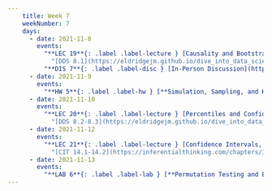 ```yaml
---
    title: Week 7
    weekNumber: 7
    days:
      - date: 2021-11-8
        events:
          "**LEC 19**{: .label .label-lecture } [Causality and Bootstrapping](http://datahub.ucsd.edu/user-redirect/git-sync?repo=https://github.com/dsc-courses/dsc10-2021-fa&subPath=lectures/lec19/lecture.ipynb)":
            "[DDS 8.1](https://eldridgejm.github.io/dive_into_data_science/08-estimation/1_bootstrap.html), [CIT 12.2](https://inferentialthinking.com/chapters/12/2/Causality.html)"
          "**DIS 7**{: .label .label-disc } [In-Person Discussion](http://datahub.ucsd.edu/user-redirect/git-sync?repo=https://github.com/dsc-courses/dsc10-2021-fa&subPath=discussions/07-permutation_testing/discussion.ipynb)":
      - date: 2021-11-9
        events:
          "**HW 5**{: .label .label-hw } [**Simulation, Sampling, and Hypothesis Testing (due 11/9)**](http://datahub.ucsd.edu/user-redirect/git-sync?repo=https://github.com/dsc-courses/dsc10-2021-fa&subPath=homeworks/05-hypothesis/homework.ipynb)":
      - date: 2021-11-10
        events:
          "**LEC 20**{: .label .label-lecture } [Percentiles and Confidence Intervals](http://datahub.ucsd.edu/user-redirect/git-sync?repo=https://github.com/dsc-courses/dsc10-2021-fa&subPath=lectures/lec20/lecture.ipynb)":
            "[DDS 8.2-8.3](https://eldridgejm.github.io/dive_into_data_science/08-estimation/2_confidence_intervals.html)"
      - date: 2021-11-12
        events:
          "**LEC 21**{: .label .label-lecture } [Confidence Intervals, Center and Spread](http://datahub.ucsd.edu/user-redirect/git-sync?repo=https://github.com/dsc-courses/dsc10-2021-fa&subPath=lectures/lec21/lecture.ipynb)":
            "[CIT 14.1-14.2](https://inferentialthinking.com/chapters/14/Why_the_Mean_Matters.html)"
      - date: 2021-11-13
        events:
          "**LAB 6**{: .label .label-lab } [**Permutation Testing and Bootstrapping (due 11/13)**](http://datahub.ucsd.edu/user-redirect/git-sync?repo=https://github.com/dsc-courses/dsc10-2021-fa&subPath=labs/06-resampling_and_the_bootstrap/lab.ipynb)":
---
```

